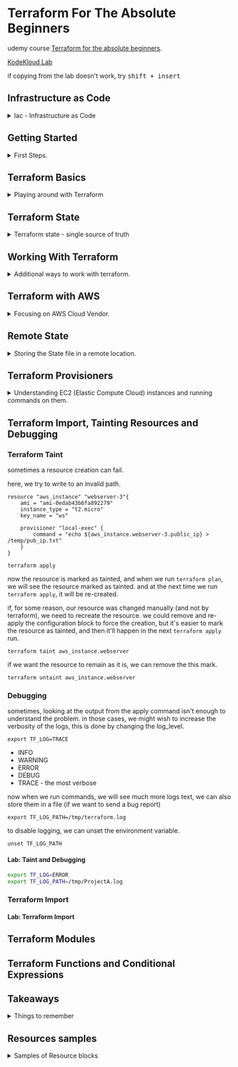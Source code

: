 <!--
// cSpell:ignore HashiCorp KodeKloud FIFA tfvars tfstate falshpoint Tsvg Flexit toset aone xlarge azurrerm untaint
 -->

# Terraform For The Absolute Beginners

udemy course [Terraform for the absolute beginners](https://www.udemy.com/course/terraform-for-the-absolute-beginners/).

[KodeKloud Lab](https://kodekloud.com/courses/udemy-labs-terraform-for-beginners/)

if copying from the lab doesn't work, try <kbd>shift + insert</kbd>

## Infrastructure as Code

<details>
<summary>
Iac - Infrastructure as Code
</summary>

### Challenges with Traditional IT Infrastructure

in the traditional model of deploying applications, we have a solution architect that specifies which hardware is needed, and it all needs to belong to the company and reside in the data center.
once the hardware is available, it still needs to pass by many teams before the application can be deployed.

- field engineers to install the physical machines
- system administrators to set them up
- storage admins to allocate space on the server
- backup admins
- and in the end, the application team.

this whole process can take weeks, and it's hard to scale up and down when demand fluctuates. this all requires manual human labor, so there are many errors.

moving to cloud can reduce this problem, as the company doesn't need to own the hardware, and we use a virtual machine instead, this makes deployment much faster.
cloud providers also have APIs rather than human labor, which makes automation easier.

automating infrastructure provisioning was the basis for infrastructure as code.

### Types of IAC Tools
rather than using the management UI console of the cloud provider, its easier to write code that does it for us. which is faster, easier, and easier to maintain.

this shell script
```sh
#!/bin/bash
IP_ADDRESS="10.2.2.1"

EC2_INSTANCE=$(ec2-run-instance --instance-type t2.micro ami-0edab43b6fa892279)

INSTANCE=$(echo ${EC2_INSTANCE} | sed 's/*INSTANCE //' | sed 's/ .*//')

# Wait for instance to be ready
while !ec2-describe-instances $INSTANCE | grep | -q "running"
do
	echo Waiting for $INSTANCE to be ready...
done

# Check if instance is not provisioned and exit
if [! $(ec2-describe-instances $INSTANCE | grep | -q "running")]; then
	echo Instance $INSTANCE is stopped
	exit
fi

ec2-associate-address $IP_ADDRESS -i $INSTANCE
echo Instance $INSTANCE was created successfully!
```
can be written as a terraform configuration file, which is easier to read.

```hcl
resource "aws_instance" "webserver"{
	ami = "ami-0edab43b6fa892279"
	instance_type = "t2.micro"
}
```

this ansible yaml also provisions aws resources.

```yaml
- amazon.aws.ec2:
    key_name: my-key
    instance_type: t2.micro
    image: ami-123456
    wait: yes
    group: webserver
    count: 3
    vpc_subnet_id: subnet-29e63245
    assign_public_ip: yes
```

there are all sorts of IaC tools, each of them has some uses.
- Configuration Management
- Server Templating
- Provisioning Tools
  - *Terraform*
  - *CloudFormation*

#### Configuration Managements Tools

> - Designed to install and manage Software on existing infrastructure
> - Maintain Standard Structure
> - Version Control
> - Idempotent (run the code many times, without messing things up)

examples:
- *Ansible*
- *SaltStack*
- *Puppet*

#### Server Templating

> - Pre-Installed Software and dependencies
> - Virtual Machine or Docker Images
> - Immutable Infrastructures - once deployed, replace rather than update.

examples:
- *Packer*
- *Docker*
- *Vagrant*

#### Provisioning Tools

> - Deploy Immutable Infrastructure resources
> - Multiple Providers

examples:
- *Terraform* - works with many vendors
- *CloudFormation* - aws specific


### Why Terraform?

a tool by HashiCorp, can work with multiple cloud vendors, both public and private. this is done with providers, which supply an api to a specific resource. this can be a cloud vendor, a network provider, databases or any external tool, even version control tools!


it uses HCL - hashicorp configuration language

this sample code declares an instance on the cloud.

```hcl
resource "aws_instance" "webserver"{
    ami= "ami-0edab43b6fa892279"
    instance_type="t2.micro"
}

resource "aws_s3_bucket" "finance" {
    bucket "finance-21092020"
    tags= {
        Description = "Finance and Payroll"
    }
}

resource "aws_iam_user" "admin-user"{
    name="lucy"
    tags= {
        Description = "Team Leader"
    }
}
```

It uses declarative style. it defines the desired state, and terraform takes care of getting us from the current state to the desired state.
phases:
- Init
- Plan
- Apply
  
any object managed by terraform is called a "resource", it can be a cloud resource, database or credentials. terraform also controls the lifetime of those objects.

terraform can also take care of resources that were created from other sources.

</details>

## Getting Started

<details>
<summary>
First Steps.
</summary>

### Installing Terraform

installing terraform from cli
```sh
wget https://releases.hashicorp.com/terraform/<ver>/<release>.zip
unzip <release>.zip
mv terraform /usr/local/bin
terraform version
```

lets start with a simple file "aws.tf"

```hcl
resource "aws_instance" "webserver"{
    ami= "ami-0c22f25c1f66a1ff4d"
    instance_type ="t2.micro"
}
```
a resource is something that terrafrom manages, such databases, roles, cloud resources and others. we will begin with a simple resource type: a local file and a resource called "pet".


### HashiCorp Configuration Language (HCL) Basics

the hcl syntax consistent of block and arguments.

```hcl
<block> <parameters> {
    key1 = value1
    key2 = value2
}
```
a block contains information about the infrastructure and resources inside the platfrom.
to create a file,

```sh
mkdir /root/terraform-local-file
cd /root/terraform-local-file
touch local.tf
```
and lets edit the new file

```hcl
resource "local_file" "pet" {
    filename = "/root/pets.txt"
    content = "We love pets!"
}
```
the type of the block is "resource", and we then provide the type of the resource, "local_file",this is actually a combination of the provider "local", underscore, and the resource type "file". then is the resource name, "pet". inside the block we start providing values (argument and parameters).\
These fields are specific to the resource type. each type expects different fields.

other resources can be, block type, resource type (provider+type), name, and then the needed arguments.

```hcl
resource "aws_instance" "webserver"{
    ami= "ami-0c22f25c1f66a1ff4d"
    instance_type ="t2.micro"
}

resource "aws_s3_bucket" "data"{
    bucket = "webserver-bucket-org-2207"
    acl = "private"
}
```

a terraform workflow has four steps:
- writing the configuration file
- run `init` to install plugins and create the plan
- review the exectuition plan
- execute the plan

```sh
terraform init
terraform plan
terraform apply
<confirm>
terraform show
cat /root/pets.txt
```

terraform supports many providers, the local providers is one of them. each provider has resources, and each resource can accept any number of arguments.

### Update and Destroy Infrastructure

we also need to update and sometimes destroy infrastructure that we created.

to update, we first modify the terraform file. like changing the file permissions.

```hcl
resource "local_file" "pet" {
    filename = "/root/pets.txt"
    content = "We love pets!"
    file_permission = "0700"
}
```
we then run `terraform plan`, which informs us that the file needs to be replaced (not updated in place). this file as an **immutable infrastructure**. to move along with change, we run the `terraform apply` command.

if we wish to delete the infrastructure, we can run `terraform destroy`, which also requires confirmation. this will delete all the resources in the current directory.

### Lab Intro

each lab has some exercises for us to train with. there is a terminal, a vscode editor, and half a screen is dedicated to the question. we might need to perform queries in the terminal to inspect the configuration and the infrastrcure. there are also questions that require us to run some terraform command. in the aws sections there is a aws-test-account.

the vscode editor has some nice plug-ins installed, which makes writing easier. we can use code completion to see resource types.

Using the coupon to access the kodeKloud labs.

#### Lab: HCL Basics

main.tf example

```hcl
resource "local_file" "games" {
  filename     = "/root/favorite-games"
  content  = "FIFA 21"
}
```
`terraform plan` - won't work without `terraform init` (which create a hidden *.terrafrom* folder). 

*sensitive_content* - hides the content from being printed on the screen! this is for *local_file* resource, not a general thing.
</details>


## Terraform Basics

<details>
<summary>
Playing around with Terraform
</summary>

### Using Terraform Providers

a deeper look at providers.

the `terraform init` command downloads and installs plug-ins for the providers specified in the terrafrom files. these  can be plugins for cloud vendors, databases, or even the local file provider. 

all plugins are hosted by hashicorp at [terraform registry](registry.terraform.io).

there are three tiers of providers:
1. official providers - owned and maintained by hashicorp. this includes the big cloud providers such as AWS.
2. verified providers - owned and maintained by third party entities which are verified by hashicorp, services such as as bigip or heroku are verified providers.
3. community providers - plugins with no formal relationship to hashicorp.

the `init` command shows the version of the plugin installed, this command is safe to run, as many times as required. running the commnad creates a hidden folder.

> * hashicorp/local: version = "~>2.0.0"

[Organization Namespace]/[Type]

there can also a hostname, the name of the register where the plugin is contained. by default it uses the hashicorp registry. the newest version is used by default. we can choose to lock down a specific version, if we wish to.

### Configuration Directory

so far we used a single file,

local.tf
```hcl
resource "local_file" "pet" {
    filename ="/root/pets.txt"
    content = "We love pets!"
} 
```

we can create more configuration file
cat.tf
```hcl
resource "local_file" "cat" {
    filename ="/root/cat.txt"
    content = "my cat name is danny!"
} 
```

we can also put several configuration blocks inside a single file, which is commonly called "main.tf".

```hcl
resource "local_file" "pet" {
    filename ="/root/pets.txt"
    content = "We love pets!"
} 

resource "local_file" "cat" {
    filename ="/root/cat.txt"
    content = "my cat name is danny!"
} 
```
other common files are "variables.tf", "outputs.tf","provider.tf".

#### Lab: Terraform Providers

we can see the providers in the hidden folder.

`terraform init`\
`terraform apply`

```hcl
resource "local_file" "xbox" {
  filename     = "/root/xbox.txt"
  content  = "Wouldn't mind an XBox either!"
}
```

### Multiple Providers

using multiple providers and resources.

from the "random" provider, we use the "pet" resource with the name "my-pet".
```hcl
resource "local_file" "pet" {
    filename ="/root/pets.txt"
    content = "We love pets!"
} 

resource "random_pet" "my-pet {
    prefix = "Mrs"
    seperator= "."
    length = "1"
}
```

when we run the `terraform init` command, we will install the required addition plugin for the random_pet resource.
we we apply the change, the output for of the random pet resource is displayed on the screen. 

#### Lab: Multiple Providers

```hcl
resource "local_file" "my-pet" {
	    content = "My pet is called finnegan!!"
	    filename = "/root/pet-name"
}


resource "random_pet" "other-pet" {
	      prefix = "Mr"
	      separator = "."
	      length = "1"
}
```

### Using Input Variables

```hcl
resource "local_file" "my-pet" {
	    content = "My pet is called finnegan!!"
	    filename = "/root/pet-name"
}


resource "random_pet" "other-pet" {
	      prefix = "Mr"
	      separator = "."
	      length = "1"
}
```

the arguments and the values are hardcoded. we want a way to provide them during execution.

we do this with a new file. *variables.tf*

```hcl
variable "filename" {
    default = "/root/pets/txt"
}
variable "content" {
    default = "We love pets!"
}
variable "prefix" {
    default = "Mrs"
}
variable "separator" {
    default = "."
}
variable "length" {
    default = "1"
}
```
just as always, there are blocks, where the block type is **variable**, then the name, and a default value.

to use the variables. we simply reference them in the defintion block with the **var** preceding them.

```hcl
resource "local_file" "my-pet" {
	    content = var.content
	    filename = var.filename
}


resource "random_pet" "other-pet" {
	      prefix = var.prefix
	      separator = var.separator
	      length = var.length
}
```
now we can update the variables file, rather than the resource files.

heres an example:

*main.tf*
```hcl
resource "aws_instance" "webserver"{
    ami = var.ami
    instance_type = var.instance_type
}
```
*variables.tf*
```hcl
variable "ami" {
    default = "ami-0edab43b6fa892279"
}
variable "instance_type" {
    default = "t2.micro"
}
```

### Understanding the Variable Block

the variable block has three parts
- default value
- type (optional)
- description (optional)
  
```hcl
variable "filename" {
    default = "/root/pets/txt"
    type = string
    description = "the path of local file"
}
```

| type   | example                | notes                                 |
| ------ | ---------------------- | ------------------------------------- |
| string | "/root/pets/txt"       |
| number | 1                      |
| bool   | true / false           |
| list   | ["cat","dog"]          | numbered, index zero                  |
| set    | ["cat","dog"]          | numbered, index zero, no duplications |
| map    | {pet1=cat pet2=dog}    | key-value pairs                       |
| tuple  | complex data structure | list, but not the same type of values |
| object | complex data structure |
| any    | default value          |

lets start using them

*variable.tf*
```hcl
variable "prefix" {
    default = ["Mr","Mrs","Sir"]
    type = list
}
variable "file-contents"{
    type= map
    default = {
        "statement1" = "We love pets!"
        "statement2" = "We love animals!"
    }
}
```
*main.tf*
```hcl
resource "random_pet" "my-pet" {
	      prefix = var.prefix[0]
}

resource "local_file" "my-pet" {
	    content = var.file-contents["statement2"]
	    
}
```
we can also combine type constaints
```hcl
variable "prefix" {
    default = ["Mr","Mrs","Sir"]
    type = list(string)
}
```
for maps, they key is always string, but the value can be constrained. if we have duplications in the set, things will fail. when the default elements and the type don't match, `terraform plan` will fail.

objects allow us to define complex strcuteres;
```hcl
variable "bella" {
    type = object({
        name = string
        color = string
        age = number
        food = list(string)
        favorite_pet = bool
    })
    default = {
        name = "bella"
        color = "brown"
        age = 7
        food =["fish","chicken", "turkey"]
        favorite_pet = true
    }
}
```
tuple looks like a list, but it requires a fixed amount of elements with a defined type for each.

```hcl
variable "kitty" {
    type = tuple([string, number, bool])
    default = ["cat",7,true]
}
```


#### Lab: Variables

*main.tg*
```hcl
resource "local_file" "jedi" {
     filename = var.jedi["filename"]
     content = var.jedi["content"]
}
```

### Using Variables in Terraform

different ways of using the input variables.

we aren't required to have a default value for each variable. if we run the `apply` command without them, then we will prompted to enter them.\
a diffrent way of using them is to pass the values in the command line with the `-var` flag. alternatively, we can set them as part of the terrafrom environment by exporting them with the **TF_VAR_** prefix. then they will picked up by the apply command. 

```sh
export TF_VAR_prefix="Mrs"
export TF_VAR_length="2"
terraform apply -var "filename=/root/pets.txt" -var "content=We Love Pets!"
```

another way to pass variables is with a specific file, with the *.tfvars* or *.tfvars.json*  extension

```
filename = "/root/pets.txt"
content = "We love pets!"
prefix = "Mrs"
separator = "."
length = "2"
```
we then pass them with the `-var-file` flag.
```sh
terrafrom apply -var-file variables.tfvars
```
if we name the files as one the following options, it will be loaded without us needing to specify it in the command line.
- terraform.tfvars
- terraform.tfvars.json
- *.auto.tfvars
- *.auto.tfvars.json

to understand the way in which terraform decides which value to use, let's have an example:

*main.tf*
```hcl
resource local_file pet{
    filename = var.filename
}
```
*variables.tf*
```hcl
variable filename{
    type=string
    description= "file path"
    //no default
}
```
we have files that should load automatically:\
*terraform.tfvars*
```hcl
filename = "/root/pets.txt"
```

*variable.auto.tfvars*
```hcl
filename = "/root/pets.txt"
```
and we export a variable
```sh
export TF_VAR_filename="/root/cats.txt"
```

and we use the `-var` flag in the command line

```sh
terraform apply -var "filename=/root/best-pet.txt"
```

the order, from weakest to strongest:

0. (default variables)
1. environment variables (`export TF_VAR_`)
2. automatically loaded files (*\*.auto.tfvars*), by lexical order
3. command line flags `-var` and `-var-file` at the same strength


#### Lab: Using Variables in terraform

don't forget! we must first declare the variable in a variable block!
```hcl
variable filename{
    type="string"
}
```

### Resource Attributes

linking resource together. so far we used separate variables for each resource, but in most real world scenarios, resources are dependent on one another, we would want to use the data from one resource as the value for another.

in our example, we would like to use the random pet name inside the contents of the file

this can be done with **attributes**. if we look at the documentation for the random pet resource, we will see that it has one attribute, *id* of type string. so lets use it.


we use the `${}` string interpolation for this, with the resource type, resource name and the attribute.

```hcl
resource "local_file" "my-pet" {
	    content = "My pet is called ${random_pet.other-pet.id}!"
	    filename = "/root/pet-name"
}


resource "random_pet" "other-pet" {
	      prefix = "Mr"
	      separator = "."
	      length = "1"
}
```

#### Lab: Resource Attributes

[time_static](https://registry.terraform.io/providers/hashicorp/time/latest/docs/resources/static)
```hcl
resource "time_static" "time_update"{

} 

resource local_file time {
  filename="/root/time.txt"
  content="Time stamp of this file is ${time_static.time_update.id}"
}

```

### Resource Dependencies

different types of resource dependencies. output from one resource to another. the order is set by terraform based on dependencies, and the resources are destroyed in the reverse order. this dependency is **implicit**.

we can also use **explicit dependency** and force a specific order, this is done with the `depends_on` argument. this argument takes a list of dependencies. we should use it when one resource uses another, but not in a direct way.

```hcl
resource "local_file" "my-pet" {
	    content = "My pet is called Rex!"
	    filename = "/root/pet-name"
        depends_on = [
            random_pet.other-pet
        ]
}


resource "random_pet" "other-pet" {
	      prefix = "Mr"
	      separator = "."
	      length = "1"
}
```

#### Lab: Resource Dependencies

[tls_private_ket](https://registry.terraform.io/providers/hashicorp/tls/latest/docs/resources/private_key)


this key lives in the terraform state.
```hcl
resource "tls_private_key" "pvtkey" {
    algorithm = "RSA"
    rsa_bits=4096
}

resource "local_file" "key_details" {
  filename="/root/key.txt"
  content = "${tls_private_key.pvtkey.private_key_pem}"
}
```

explicit dependency
```hcl
resource "local_file" "whale" {
    filename="/root/whale"
  depends_on=[
      local_file.krill
  ]
}

resource "local_file" "krill" {
    filename="/root/krill"
  
}
```

### Output Variables

terraform also suppots output variables.

```hcl
resource "local_file" "my-pet" {
	    content = "My pet is called ${random_pet.other-pet.id}!"
	    filename = "/root/pet-name"
}


resource "random_pet" "other-pet" {
	      prefix = "Mr"
	      separator = "."
	      length = "1"
}

output pet-name
{
    value = random_pet.other-pet.id
    description = "Record the value of pet ID"
}
```
when we apply the change,the value of the output will be printed to the screen. we will also be able to use `terraform output` to display all the output variable, or `terraform output pet-name` to show a specific variable. 

#### Lab: Output Variables

```hcl
resource "random_uuid" "uid" {

}

resource "random_integer" "number" {
    min = 1
    max = 15
}
```
```sh
terraform output id2
terraform output order1
```

</details>


## Terraform State

<details>
<summary>
Terraform state - single source of truth
</summary>

### Introduction to Terraform State

terraform state - what happens under the hood when we run commands.

when we run `terraform init`, we download the plugins. the `terraform plan` command tried to update the state, and if there is no state, it knows that it should create the resources. the same thing happens when we run `terraform apply`. the internal state is checked compared to the requested state.

we can see this in the *terraform.tfstate* file. this file is created by the apply comand. the file itself is a json file, it has every detail about the infrastructure, and it is the single source of truth. every `apply` command is checked against the state file and because of that, we know if there are changes to the resources or not.

### Purpose of State

the terraform state tracks the dependencies between the resources. therefore, it also controls the order of creating resources. this also allows it to destroy resources, and the correct order of doing so. having a local file allows us to avoid requesting the state from external objects each time.

state is refreshed when we `plan` a deployment, but we can suppress this behavior.
`terraform plan --refresh=false`

the state file is usually located in the end-user folder, but it is also possible to store it remotely so that every member of the team has the same state. this is called remote state, and will be covered later0


#### Lab: Terraform State

```sh
terraform show
terraform apply

```
### Terraform State Consideration

the state file contains sensitive information, ips, memory, OS, even the SSH key. for databases, the state might store the initial passwords. when it's stored locally, the state file is plain text.

the configuration files can be stored in version control, and the state file should be stored in a dedicated location. we shouldn't manually edit the file, but in some cases, we would modify it using `terraform state` commands.


</details>

## Working With Terraform

<details>
<summary>
Additional ways to work with terraform.
</summary>

### Terraform Commands
lets get aquatinted with some other commands

`terraform validate` - determine if the configuration file is valid, and will try to help us fix errors if the are any.

`terraform fmt` - format the configuration files

`terraform show` - displays the terrafrom state

`terraform providers` - will show us the providers used in our configuration files. we can use `terraform providers mirror <path>` to copy the plugins to a different folder.

`terraform refresh` - sync with the state at the external world, this is done automatically when we run `plan` and `apply` commands.

`terraform graph` - will show us dependencies between our resources, this can be run even before running `init`, the default format (*dot*) is confusing. but we can pass it to a graphing software.

```sh
apt update
apt install graphviz -y
terraform graph | dot -Tsvg > graph.svg
```

#### Lab: Terraform Commands

```sh
terraform validate
terraform plan
terraform apply
terraform fmt
terraform show
terraform providers
```


### Mutable vs Immutable Infrastructure

infrastructure can be mutable or immutable. when updating an immutable infrastructure, the resource must first be destroyed and the re-created.

in-place update, mutable infrastructure, like updating software.

configuration drift - when infrastrcutes (servers) which began as identical slowly become different over time across changes and updates.

terraform uses the replacement approach, by default, it first deletes an existing resource before spinning up a new one, but this can changed by using lifecycle rules.

### LifeCycle Rules

if we have a local_file resource and we change the file permssions, running `apply` will first remove the old file, but we might want to change this behavior. this is done with inner **lifecycle blocks**.

```hcl
resource "local_file" pet{
    filename = ".root/pets.txt"
    content = "We love pets"
    file_permission="0700"

    lifecycle{
        create_before_destroy = true
    }
}
```

if we don't want the resource to be destroyed at all, we can control that. this might be relevent for databases and so on.

```hcl
resource "local_file" pet{
    filename = ".root/pets.txt"
    content = "We love pets"
    file_permission="0700"

    lifecycle{
        prevent_destroy = true
    }
}
```
we can also decide to ignroe changes, maybe we want to allow changes to the tags, even if they aren't coming from terraform. 

```hcl

resource "aws_instance" "webserver" {
    ami = "ami-0edab43b6fa892279"
    instance_type = "t2.micro"
    tags = {
        Name = "ProjectA-Webserver"
    }
    lifecycle {
        ignore_changes = [
            tags
        ]
    }
}
```

* create_before_destroy. true / false
* prevent_destroy. true / false
* ignore_changes. list / all


#### Lab: Lifecycle Rules

```sh
terraform init
terraform plan
terraform apply
terraform state show local_file.file
```

```hcl
resource "random_string" "string" {
    length = var.length
    keepers = {
        length = var.length
    }  
    lifecycle{
        create_before_destroy=true
    }
    
}
```

**issue with creating files before destroying**\
a file is a file is a file. it's an actual unique resource, we don't have instances of it. we can't create a file with the same name before destroying the previous one, so our new file overwrites the old one, and is then destroyed!

### Datasources

terraform is the only way to provision infrastructure, there are other IoC tools, and the GUI console from the provider itself. terraform can also interact with those resources, even if it didn't create them.

this is done with **data** source blocks. in this example,we read a local file which we didn't create, and use it as a source for another local file resource.

```hcl
data "local_file" "dog"{
    filename = "/root/dog.txt"
}

resource "local_file" "pet"{
    filename = "/root/pets.txt"
    content = data.local_file.dog.content
}
```



data blocks are similar to resource blocks, the exposed attributes are different

| \              | Resource                                   | Data source                 |
| -------------- | ------------------------------------------ | --------------------------- |
| keyword        | *resource*                                 | *data*                      |
| usage          | **create, update, destroy** infrastructure | only **read** infrastrcuter |
| alternate name | Managed resources                          | Data resources              |

#### Lab: Datasources

```hcl
output "os-version" {
  value = data.local_file.os.content
}
data "local_file" "os" {
  filename = "/etc/os-release"
}
```

### Meta-Arguments

so far we used single resource, but we might want multiple instaces of the same resource.

in a shell script, a for loop would look like this.
```sh
#!/bin/bash

for i in {1..3}
    do
        touch /root/pet${i}
    done
```

in Terraform, we can achieve a similar result, by using a **meta-argument**.
we already used two meta-arguments:

- depends_on
- lifecycle


#### Count

a meta argument to create multiple instances:

```hcl
resource "local_file" "pet"{
    filename = var.filename
    count = 3
}
```
now the resource is a list of elements, but because this is a file, the file created three times, so it doesn't work.

but we can work around it by working with a list variable. now the created resource itself is a list.
```hcl
variable "filename" {
    default = [
        "/root/pets.txt",
        "/root/dogs.txt",
        "/root/cats.txt"
    ]
}

resource "local_file" "pet" {
    filename = var.filename[count.index]
    count = 3
}
```

how there will be three files, but now we have the count as a static variable. we can make use of the `length` function to get the correct amount of instances

```hcl
variable "filename" {
    default = [
        "/root/pets.txt",
        "/root/dogs.txt",
        "/root/cats.txt",
        "/root/cows.txt"
        "/root/ducks.txt"
    ]
}

resource "local_file" "pet" {
    filename = var.filename[count.index]
    count = length(var.filename)
}
```

there is another drawback: if we remove the first value from the list, then all the values after it will be modified. in our example, we replace two resources and delete the third, even though we actually just wish to delete one. 

#### for-each

`for-each` is another meta-argument, however, it only works with maps (or sets), and not with lists.

```hcl
variable "filename" {
    type=set(string)
    default = [
        "/root/pets.txt",
        "/root/dogs.txt",
        "/root/cats.txt",
        "/root/cows.txt"
        "/root/ducks.txt"
    ]
}

resource "local_file" "pet" {
    filename = each.value
    for_each = var.filename
}
```

we can keep the variables as a list, but use the `toset` function. this might 

```hcl
variable "filename" {
    type=list(string)
    default = [
        "/root/pets.txt",
        "/root/dogs.txt",
        "/root/cats.txt",
        "/root/cows.txt"
        "/root/ducks.txt"
    ]
}

resource "local_file" "pet" {
    filename = each.value
    for_each = toset(var.filename)
}
```
lets take a look using output variables.
```hcl
output "pets"{
    value = local_file.pet
}
```

`terraform output.pets`

now the resource is stored a map/set, rather than a list.

#### Lab: Count and for each

```hcl
variable "users" {
    type = list(string)
    default = [ 
        "/root/user10",
        "/root/user11",
        "/root/user12",
        "/root/user10"
    ]
}

variable "content" {
    default = "password: S3cr3tP@ssw0rd"
}

resource "local_file" "name" {
    filename = each.value
    sensitive_content = var.content

    for_each = toset(var.users)
}
```

### Version Constraints

provider use plug-ins, the `init` command takes by default the latest version. if we want to use a specific version, we need to specify it.

for each provider, the default and latest version is shown in the doumentation.

now we introduce the *terraform* block, which can control which version is used.

in this example, we set the source and version of the plugin for terraform to download.
```hcl
terraform {
    required_providers{
        local ={
            source = "hashicorp/local"
            version = "1.4.0"
        }
    }
}
```

there are also version constraints,
```hcl
terraform {
    required_providers{
        local ={
            source = "hashicorp/local"
            version = "!= 2.0.0"
        }
    }
}
```
we can also use multiple contrains, such as `version = "> 1.2.0, <2.0.0, !=1.4.0"`, the "~>1.2" allows us to take incrmental versions, so we can download any "1.x" version, but not "2.0"

#### Lab: Version Constraints

```hcl
terraform {
  required_providers {
    local = {
      source  = "hashicorp/local"
      version = "1.2.2"
    }
  }
}
```


</details>


## Terraform with AWS

<details>
<summary>
Focusing on AWS Cloud Vendor.
</summary>

### Getting Started with AWS
AWS is the leading cloud vendor, with hundereds of services, both general and specific. aws has infrastructure in many regions across the world.

AWS is a first tier terraform plugin, so it's managed by hashicorp itself.

### Demo Setup an AWS Account
learning how to set an aws account.

[aws homepage](www.aws.amazon.com)

creating an account, payment information (even for the free tier). multi factor authentication.

- Compute
- Storage
- Database
- Security, Identity & Compliance

### Introduction to IAM

<details>
<summary>
IAM - Identity Access management
</summary>

the root account can do anything, so it's not adviced to use it. the best practice is to create other users with the appropriate premissions.

there are two types of access methods: access to the management console with a user name and password, and programatic permissions, which use access Key Id and Secret Access Key.

permissions are described in aws Policies.

there are some default policies which are managed by aws. the policy is defined in a json file.


this policy is the administrator policy, it can do anything.
```json
{
    "Version": "2012-10-17",
    "Statement": [
        {
            "Effect": "Allow",
            "Action": "*",
            "Resource": "*"
        }
    ]
}
```

some common managed AWS polices:

| Job function           | Policy                |
| ---------------------- | --------------------- |
| Administrator          | AdministratorAccess   |
| Billing                | Billing               |
| Database Administrator | DatabaseAdministrator |
| Network Administrator  | NetworkAdministrator  |
| View Only User         | ViewOnlyAccess        |

there are also **IAM Groups**, which can help us manage policies across a group of users, instead of managing them individually.

Services also have permissions, we need to configure access between aws resources. this is done with **IAM Roles**.

IAM roles can also be used to provide access to user from other aws accounts, to software and other user management services.


here is another policy, which allows to create and delete tags from any ec2 resource.
```json
{
    "Version": "2012-10-17",
    "Statement": [
        {
            "Effect": "Allow",
            "Action": [
                "ec2:CreateTags",
                "ec2:DeleteTags"
            ],
            "Resource": "*"
        }
    ]
}
```

#### Demo IAM

introduction the IAM with the console: groups, users, roles, policies.

the IAM region is always Global. in the dashboard:

**Create User**\
adding user, choosing access types (programatic access, aws management console acceses), passwords. skipping permissions and tags for now. at the final page we can download the access key. if we look at the user policies, we can see that it got the *IAMUserChangePassword* policy. and we can attach other permissions for it.

**Create Group**\
a group of permissions, what can members of the group do, instead of manually setting each user permissions.

**Polices**\
the awsManagedPolicies are default, sensible policies that are available for use without configuration. we can also create a policy for some resources and for specific actions on those resources. Policies are described as json documents

**Roles**
- one aws service to another
- users from another aws account
- web Identity
- other user management systems.

lets create a role, we choose the trusted service, and give it a policy. 

#### Programmatic Access

interacting with the aws services using the aws CLI (command line interface)

```sh
aws --version
aws s3api create-bucket -bucket my-bucket -region us-east-1
aws configure
#type the access key, secret access key, default region, default output format
cat ./aws/config/config
```

the base syntax is:\
`aws <command> <subcommand> [option and parameters]`

the top level command is usually the service we want to use.
```sh
aws iam create-user --user-name lucy
```

we can also get help for specific commands
```sh
aws help
aws iam help
aws iam create-user-help
```

#### Lab: AWS CLI and IAM

the lab uses an aws mocking service, so there is always a `--endpoint http://aws:4566` parameter added.


```sh
aws --version
aws iam help
aws iam list-users --endpoint http://aws:4566 #option 1
aws --endpoint http://aws:4566 iam list-users  #option2
aws iam create-user help
aws --endpoint http://aws:4566 iam create-user --user-name mary
aws configure list
cat ~/.aws/config
cat ~/.aws/credentials
aws iam attach-user-policy help
aws --endpoint http://aws:4566 iam attach-user-policy --user-name mary --policy-arn arn:aws:iam::aws:policy/AdministratorAccess
aws iam create-group help
aws --endpoint http://aws:4566 iam create-group --group-name project-sapphire-developers
aws iam add-user-to-group help
aws iam list-groups-for-user --user-name jack

aws --endpoint http://aws:4566 iam list-attached-user-policies --user-name jack
aws --endpoint http://aws:4566 iam list-attached-group-policies --group-name project-sapphire-developers
aws --endpoint http://aws:4566 iam attach-group-policy --group-name project-sapphire-developers --policy-arn arn:aws:iam::aws:policy/AmazonEC2FullAccess
```

#### AWS IAM with Terraform

the third way to work with IAM is through [terraform aws provider](https://registry.terraform.io/providers/hashicorp/aws/latest/docs)

```hcl
resource "aws_iam_user" "admin-user"{
    name = "lucy"
    tags = {
        Description = "Technical Team Leader"
    }
}
```
the provider is aws, the resource type is iam_user, the resource name is "admin-user", and we provide the *name* required argument, and the optional tags map. we could also provide a *path* argument, a *permissions_boundary* arn and an *force_destroy* option.

now when we run terrafrom init, we download the plugins as usual, but when we run `terraform plan`, we will get an error because we don't have valid permissions.

we need to decide on a region, and to either pass the access key and secret.
```hcl
provider "aws" {
    region = "us-west-2"
    access_key=<>
    secret_key=<>
}
```
now running `terraform plan` doesn't fail and we can see the execution plan.

we could also get the credentials from a shared credentials file or from the environment variables **AWS_ACCESS_KEY_ID** and **AWS_SECRET_ACCESS_KEY**

to configure the profile we can run `aws configure` with a profile.

```sh
export AWS_ACCESS_KEY_ID=<>
export AWS_SECRET_ACCESS_KEY=<>
```

#### IAM Policies with Terraform

now we want to give our user permissions.

argument| required | notes
---|---|---
policy| required|a json object
description|optional | forces new resource
name|optional| forces new resource
name_prefix|optional - clashes with "name"|forces new resource
path|optional
tags| optional

the problem is how to pass the policy document. we can use something called <kbd>heredoc Syntax</kbd>.

```hcl
resource aws_iam_policy "adminUser" {
    name = "AdminUsers"
    policy= <<EOF
    {
        "Version":"2012-10-17",
        "Statement":[
            {
                "Effect": "Allow",
                "Action": "*",
                "Resource": "*"
            }
        ]
    }
    EOF
}
```
now that we have a policy,we can attach it to our user. we can see how this resource block uses that reference syntax.
```hcl
resource "aws_iam_user_policy_attachment" "lucy-admin-access"{
    user = aws_iam_user.admin-user.name
    policy_arn = aws_iam_policy.adminUser.arn
}
```

rather than write the policy in the terraform file, we can grab it from an existing file in the folder.

admin-policy.json
```json
{
    "Version":"2012-10-17",
    "Statement":[
        {
            "Effect": "Allow",
            "Action": "*",
            "Resource": "*"
        }
    ]
}
```
and we get it in the resource block by using the `file` function.
```hcl
resource aws_iam_policy "adminUser" {
    name = "AdminUsers"
    policy = file("admin-policy.json")
}
```

#### Lab: IAM with Terraform

the lab uses an aws mocking service, so there is always a `--endpoint http://aws:4566` parameter added.

```hcl
resource "aws_iam_user" "users" {
    name = "mary"
}
```
```sh
terraform init
terraform validate
# region is not set
```

```hcl
provider "aws" {
  region= "ca-central-1"
  
    # skip_credentials_validation = true
    # skip_requesting_account_id  = true
    #
    #  endpoints {
    #    iam = "http://aws:4566"
    #  }
}
```
```hcl
variable "project-sapphire-users" {
     type = list(string)
     default = [ "mary", "jack", "jill", "mack", "buzz", "mater"]
}

resource "aws_iam_user" "users" {
    name = var.project-sapphire-users[count.index]
    count = length(var.project-sapphire-users)

}
```
</details>

### Introduction to AWS S3
<details>
<summary>
S3 - Simple Storage Service
</summary>

Object based (flat file), with no hard limits. not suitable for operating systems or databases. data is stored inside bucket. a bucket is like a directory, but there can also be nested folders.

the management console provides a simple interface to create buckets, the name of the bucket must be unique (across the world), must be DNS compliant (lowercase, doesn't end with dash). the bucket will get a unique address and is (theoretically) globally accessable.

each object in S3 has data and metadata, the data includes the key (file name) and the value (actual data), the metadata contains information about the file. like other aws services, access to buckets is controlled through permissions, and also *access control lists*. permissions can be defined in bucket level or even at a file level.

this is an example to a bucket policy.
```json
{
    "Version":"2012-10-17",
    "Statement": [
        {
            "Action":[
                "s3:GetObject"
            ],
            "Effect":"Allow",
            "Resource": "arn:aws:s3:::all-pets/*",
            "Principal":{
                "AWS":[
                    "arn:aws:iam:::123456123457:user/Lucy"
                ]
            }
        }
    ]
}
```

we can even write a bucket policy to grant access to users from other aws accounts.

#### S3 with Terraform

if we don't provide a name, it will be randomly generated.
```hcl
resource "aws_s3_bucket" "finance"{
    bucket = "finance-21092020"
    tags = {
        Description= "Finance and Payroll"
    }
}
```


now we wish to add a file to that bucket. we must provide the bucket onto which we want to upload the file, the key (the path in the bucket), and the file itself.

in this example we use the reference syntax.

```hcl
resource "aws_s3_bucket_object" "finance-2020"{
    content = "/root/finance/finance-2020.doc"
    key = "finance-2020.doc"
    bucket = aws_s3_bucket_finance.id
}
```

now we assume there is an existing users group, which wasn't created by Terraform, but we wish to give those users access to the bucket. we will use a data block. afterwards, we will also create a bucket policy resource.

```hcl
data "aws_iam_group" "finance-data"{
    group_name = "finance-analysts"

}

resource "aws_s3_bucket_policy" "finance-policy"{
    bucket = aws_s3_bucket_finance.id
    policy= << EOF
    {
        "Version":"2012-10-17",
        "Statement": [
            {
                "Action":"*"
                "Effect":"Allow",
                "Resource": "arn:aws:s3:::${aws_s3_bucket.finance.id}/*",
                "Principal":{
                    "AWS":[
                        "${data.aws_iam_group.finance-data.arn}"
                    ]
                }
            }
        ]
    } 
    EOF
}
```

#### Lab: S3

[aws_s3_bucket](https://registry.terraform.io/providers/hashicorp/aws/latest/docs/resources/s3_bucket)

playing with buckets, getting an error about incorrect DNS format, trying to use *acl = "public-read-write"*  and failing.

</details>

### Introduction to DynamoDB
<details>
<summary>
NoSQL database.
</summary>

highly scalable, fully managed, no server for the the user to manage. low latency data access. data is replicated across region, so it's highly available.

DynamoDB is a key-value and document database, unlike a relational database. each entry in the collection is an item, Dynamo db uses a primary key to uniquely identify elements. we aren't required to fill in attributes which aren't the primary key, they can be duplicated, empty or null.

#### Demo Dynamodb

in the management console. we go to the dynamoDB service and create a table, we give it a name, and choose the primary key and it's type. we can manually add item by clicking <kbd>Create item</kbd>. we can now start filling in values. we can search for items using the console and filters.

#### DynamoDB with Terraform

lets define a dynamoDB resource block. we provide the table name and the hash_key to definf the primary key, we must define an *attribute* for the primary key, but we can also provide attributes for other fields.

```hcl
resource "aws_dynamodb_table" "cars"{
    name = "cars"
    hash_key = "VIN"
    billing_mode = "PAY_PER_REQUEST"
    attribute {
        name = "VIN"
        type ="S"
    }
}
```

to add items, we use another resource type, and the *heradoc* syntax, but we need to define each element as a json with the type 
```hcl
resource "aws_dynamodb_table_item" "car-items"{
    table_name = aws_dynamodb_table.cars.name
    hash_key = aws_dynamodb_table.cars.hash_key
    item = <<EOF
    {
        "Manufacturer": {"S": "Toyota"},
        "Make": {"S": "Corrolla"},
        "Year": {"N": 2004},
        "VIN": {"S": "4Y1SL65848Z411439"}
    }
    EOF
}
```

this is just an example of adding an item to the table, this isn't how it should be done in large scale database.

#### Lab: DynamoDB
resource "aws_dynamodb_table" "project_sapphire_inventory" {
  name           = "inventory"
  billing_mode   = "PAY_PER_REQUEST"
  hash_key       = "AssetID"

  attribute {
    name = "AssetID"
    type = "N"
  }
  attribute {
    name = "AssetName"
    type = "S"
  }
  attribute {
    name = "age"
    type = "N"
  }
  attribute {
    name = "Hardware"
    type = "B"
  }
  global_secondary_index {
    name             = "AssetName"
    hash_key         = "AssetName"
    projection_type    = "ALL"
    
  }
  global_secondary_index {
    name             = "age"
    hash_key         = "age"
    projection_type    = "ALL"
    
  }
  global_secondary_index {
    name             = "Hardware"
    hash_key         = "Hardware"
    projection_type    = "ALL"
    
  }
}

resource "aws_dynamodb_table_item" "upload" {
  table_name = aws_dynamodb_table.project_sapphire_inventory.name
  hash_key = aws_dynamodb_table.project_sapphire_inventory.hash_key
  item = <<EOF
  {
  "AssetID": {"N": "1"},
  "AssetName": {"S": "printer"},
  "age": {"N": "5"},
  "Hardware": {"B": "true" }
  }

  EOF
}
</details>

</details>


## Remote State

<details>
<summary>
Storing the State file in a remote location.
</summary>

### What is Remote State and State Locking?
we already saw the TF uses the state file to map resources. this file is created when we `terraform apply` for the first time.
> - Mapping configuration to real world
> - Tracking metadata
> - Performance
> - Colabaration

we also discussed the we shouldn't store this file in a version control tool as it contains passwords and other sensitive information.

imagine that we have a terraform state file that we manually store on github, each time we changed the configuration, we upload the file again. this creates merge conflicts, especially if there are many users.\
when using terraform locally, we can't change the state file once ome operation started. this is called **state locking**. we can see tis in action by running `terraform apply` from two terminals.

to overcome these problems, we can use a **remote state backend**. now the state file is moved to a shared storage. this will also enable state locking for the state file, so there won't be conflicts and always maintains the updated configuration without having to manually upload it.


### Remote Backends with S3

using S3 bucket and a dynamo db table as a remote State backend.

Object | Value
---|---
Bucket | kodekloud-terraform-state-bucket01
Key| finance/terraform.tfstate
Region| us-west-1
DynamoDB Table | State-locking


```hcl
resource "local_file" "pet"{
    filename = "/root/pets.txt"
    content = "We love pets!"
}
```

if we run `terraform apply`, then a local state file will be created. if we want you use a remote state file, we need to configure the terraform block. the dynamodb_table is used to control state locking.

this block should be in the **terraform.tf** file.
```hcl
terraform{
    backend "s3"{
        bucket = "kodekloud-terraform-state-bucket01"
        key = "finance/terraform.tfstate"
        region = "us-west-1"
        dynamodb_table = "state-locking"
    }
}
```

before being able to use the remote backend, we should run the `terrafrom init` command again. we can then copy our local file into the S3 bucket. we should now delete the local file `rm -rf terraform.tfstate`.

#### Lab: Remote State

```sh
terraform apply
terraform show
```

### Terraform State Commands

the `terraform state` commands. the state is stored in a json format, which we should directly edit. instead, we can use some cli commands:

`terraform state <sub commands> [options] [args]`

sub comands:
- `terrform state list` - list all the resources. we can pass a resource name to get a subset of results.
- `terraform state show` - prints the attributes of an resource
- `terraform state mv [options] [SOURCE] [DESTINATION]` - either rename a resource or move it to another state file.
    ```sh
    terraform state mv aws_dynamodb_table.state-locking aws_dynamodb_table.state-locking-db
    ```
    (we should then rename the resource in the configuration file)
- `terraform state pull [options] [SOURCE] [DESTINATION]` - get the remote state
    ```sh
    terraform state pull | jq '.resource[] | select (.name =="state-locing-dbb").instances[].attributes.hash_key'`
    ```
- `terraform state rm <ADDRESS>` - remove an address and not longer manage it, it isn't destroyed, simple stops being managed.

#### Lab: Terraform State Commands

```sh
terraform state list
terraform state show local_file.classics
terraform state show local_file.top10
terrafrom state rm local_file.hall_of_fame
terraform state mv random_pet.super_pet_1 random_pet.ultra_pet
```

</details>

## Terraform Provisioners

<details>
<summary>
Understanding EC2 (Elastic Compute Cloud) instances and running commands on them.
</summary>

### Introduction to AWS EC2 (optional)

EC2 (Elastic Compute Cloud) instances in AWS, virtual machines in the cloud, based on a OS (unix or windows).

> AMI: Amazon Machine Image - templates for virtual machine configurations.

the templates contain the the OS and additional software, each AMI has an id, which is different per region. there also different configurations for machine cpu and hardware, which are identified as *Instance Types*.

general purpose instance type, compute optimized, memory optimized.

the general purpose are divided into categories:

here are some configuration for the T2 type, but there are also T3, M5, etc...
InstanceType | vCPU | Memory (GB)
---|---|---
t2.nano|1|0.5
t2.micro|1|1
t2.small|1|2
t2.medium|2|4
t2.large|2|8
t2.xlarge|4|16
t2.x2large|8|32

> EBS - Elastic Block Storage - the storage attached to the EC2

Name | Type | Description
---|---|---
io1 | SSD | for business-critical Apps 
io2 | SSD | for latency sensitive transactional workloads
gp2 | SSD | general purpose
st1 |HDD | low cost HDD frequently accessed, throughput-intensive workloads
sc1 |HDD | lowest cost HDD  volume designed for less frequently accessed workloads

we can also pass User Data to the Ec2, so that commands will be run as soon as the machine starts.

```sh
#!/bin/bash
sudo apt update
sudo apt install nginx
systemctl enable nginx
systemctl start nginx
```

for windows machines we can pass batch files or power shell. access to EC2 machine is done with a SSH key-pair.

### Demo: Deploying an EC2 Instance (optional)

in the management console, select <kbd>EC2</kbd> from the services (under the **compute** group).
- <kbd>Launch Instance</kbd>
- choose an *ami* and an *instance type*, such as ubuntu and t2.micro.
- configure the instance, using the default vpc for the network, using the default value of the subnet.
- in the *user data* block (advanced), we pass in the shell script
    ```sh
    #!/bin/bash
    sudo apt update
    sudo apt install nginx
    systemctl enable nginx
    systemctl start nginx
    ```
- in the storage section, we can use the default value.
- we can add tags to the instances
- configure security group, and allow it SSH access (inbound rule). when the source is "0.0.0.0/0", it means that all access is allowed.
- we also create a key-pair and download them.
- <kbd>View instaces</kbd> to see the details of the virtual machine.

to access it from the terminal, we copy the public ip address (3.94.9.249). we might run into a problem and have to change the private key file permissions.

```sh
chmod 400 ~/Downloads/web.pem
ssh -i ~/Downloads/web.pem ubuntu@3.97.9.249
```
if we did it correctly, our shell is now configured to the machine

```sh
systemctl status nginx   
```


### AWS EC2 with Terraform

at "main.tf" file,
the instance resource supports:
- ami (required)
- instance_type (required)
- tags (optional)
- user_date (optional)
- key_name (optional) 
- vpc_security_groups_ids (optional)

```hcl
resource "aws_instance" "webserver"{
    ami = "ami-0edab43bdfa892279"
    instance_type= "t2.micro"
    tags = {
        Name = "webserver"
        Description = "An Nginx Web Server on Ubuntu"
    }
    user_date = <<EOF
        #!/bin/bash
        sudo apt update
        sudo apt install nginx -y
        systemctl enable nginx
        systemctl start nginx
        EOF
}
```

at the "provider.tf" file
```hcl
provider "aws"{
    region = "ws-west-1"
}
```

but now we need the ip of the machine, and keys to access it via ssh. we use another resource for that.

```hcl
resource "aws_key_pair" "web"{
    public_key=file("/root/.ssh/web/pub")
}
```
and now we update the instance configuration to tell it to make use of the the key resource.

```hcl
resource "aws_instance" "webserver"{
    ami = "ami-0edab43bdfa892279"
    instance_type= "t2.micro"
    # tags, shell

    key_name = aws_key_pair.web.id
}
```
the next issue is the networking, in the demo, we used the default vpc and used a new security group with inbound access rules.

```hcl
resource "aws_security_group" "ssh-access"{
    name = "ssh-access"
    description = "Allow SSH access from the internet"
    ingress = {
        from_port = 22
        to_port = 22
        protocol ="tcp"
        cider_blocks = ["0.0.0.0/0"]
    }
}
```
and we connect our instance to this security group.
```hcl
resource "aws_instance" "webserver"{
    ami = "ami-0edab43bdfa892279"
    instance_type= "t2.micro"
    # tags, shell

    key_name = aws_key_pair.web.id
    vpc_security_groups_ids = [aws_security_group.ssh-access.id]
}
```

lets also have an output variable to display the public ip address

```hcl
output public-ip {
    value = aws_instance.webserver.public_ip
}
```

and to test everything
```sh
terraform apply
terraform output public-ip #get ip
ssh -i /root/.ssh/web ubuntu@3.96.203.171 #the ip
systemctl status nginx #from inside the instance
```

### Terraform Provisioners

- remote-exec
- local-exec

Provisioners allows us to run scripts or commands on resources. we can specify the script in a provisioner block.


this requires a network connectivity
```hcl
resource "aws_instance" "webserver"{
    ami = "ami-0edab43bdfa892279"
    instance_type= "t2.micro"
    # tags

    key_name = aws_key_pair.web.id
    vpc_security_groups_ids = [aws_security_group.ssh-access.id]

    provisioner "remote-exec" {
        inline = ["sudo apt update",
        "sudo apt install nginx -y",
        "systemctl enable nginx",
        "systemctl start nginx"
        ]
    }
    provisioner "local-exec" {
        command = "echo {aws_instance.webserver.public_ip} >> /tmp/ips.txt"
    }
    connection {
        type = "ssh"
        host = self.public_ip
        user = "ubuntu"
        private_key = file ("/root/.ssh/web")
    }
}
```
the provisioners are run once the resource is created. we can also specify provisioners to run when the resource is destroyed by specifing the *when* argument.

```hcl
resource "aws_instance" "webserver"{

    # ...

provisioner "local-exec" {
        command = "echo {aws_instance.webserver.public_ip} Created! > /tmp/ips.txt"
    }}
    provisioner "local-exec" {
        when = destroy
        command = "echo {aws_instance.webserver.public_ip} Destroyed! > /tmp/ips.txt"
    }
}
```

if the provisioner command fails, then the `terraform apply` command fails. but we can control this behavior with the *on_failure* argument in the provisioner block.
```hcl
provisioner "local-exec" {
    on_failure = continue
    command = "echo {aws_instance.webserver.public_ip} Created! > /temp/ips.txt"
    }}
```
the best practice is to avoid using provisioners if possible, and to use the options from the provider instead

Provider | Resource | Option
---|---|---
AWS | aws_instance | user_data
Azure | azurrerm_virtual_machine | custom_data
GCP | google_compute_instance | meta_data
Vmware vSphere | vsphere_virtual_machine | user_data.txt

### Provisioner Behavior

as before the default behavior of provisioners is to run when the resource is created and to fail the apply command if there was as problem.

```hcl
provisioner "local-exec" {
    when = destroy
    on_failure = continue
    command = "echo Instance ${aws_instance.webserver.public_ip} Destroyed! > /tmp/instance_state.txt"
}
```

if we provisioner command fails, then the resource is considered to be **tainted**.

#### Lab: AWS EC2 and Provisioners

[aws_key_pair](https://registry.terraform.io/providers/hashicorp/aws/latest/docs/resources/key_pair), [aws_eip](https://registry.terraform.io/providers/hashicorp/aws/latest/docs/resources/eip)

creating an instance
```hcl
resource "aws_instance" "cerberus" {
  ami = var.ami
  instance_type = var.instance_type
}
variable "region" {
    default = "eu-west-2"
    type = string
}
variable "instance_type" {
    default = "m5.large"
    type = string
}
variable "ami" {
  default = "ami-06178cf087598769c"
}
```

```sh
terraform init
terraform validate
terraform plan
terraform apply
terraform show
```
creating a key_pair
```hcl
resource "aws_key_pair" "cerberus-key" {
    key_name = "cerberus"
    public_key = file("/root/terraform-projects/project-cerberus/.ssh/cerberus.pub")
}
```
using the key_pair on the instance
```hcl
resource "aws_instance" "cerberus" {
  ami = var.ami
  instance_type = var.instance_type
  key_name = aws_key_pair.cerberus-key.id
}
```
adding the scripts
```hcl
resource "aws_instance" "cerberus" {
  ami = var.ami
  instance_type = var.instance_type
  key_name = aws_key_pair.cerberus-key.id
  user_data = file("install-nginx.sh")
}
```

`terraform state show aws_instance.cerberus`

elastic ip resource for a consistent ip address
```hcl
resource "aws_eip" "eip" {
    vpc = true
    instance = aws_instance.cerberus.id
    provisioner "local-exec" {
        command = "echo ${self.public_dns} > /root/cerberus_public_dns.txt"
    }
}
```
`terraform state show aws_eip.eip`

### Considerations with Provisioners

Provisioners aren't best practice for TF, they are powerful tools, but carry some issues.

```hcl
resource "aws_instance" "webserver"{
    ami = "ami-0edab43b6fa892279"
    instance_type = "t2.micro"
    tags = {
        Name = "webserver"
        Description = "An NGINX WebServer on Ubuntu"
    }
    provisioner "remote-exec" {
        inline = ["echo $(hostname -i) >> tmp/ips.txt"]
    }
}
```

**No Provisioner Information in Plan**: we can run anything on the resource, so we don't have any way to parse it in the `terraform plan` stage.

**Network Connectivity and Authentication**: some provisioners require a connection block, which isn't alway possible. it's better to avoid provisioners which are native to the resource, like *user_date*

it's better to keep the provisioners work to the minimum, it's better to use an image (ami) which has what we want already installed. we can create custom ami with tools like *Packer*

</details>


## Terraform Import, Tainting Resources and Debugging

<!-- <details> -->
<summary>

</summary>

### Terraform Taint

sometimes a resource creation can fail.

here, we try to write to an invalid path.
```hcl
resource "aws_instance" "webserver-3"{
    ami = "ami-0edab43b6fa892279"
    instance_type = "t2.micro"
    key_name = "ws"

    provisioner "local-exec" {
        command = "echo ${aws_instance.webserver-3.public_ip} > /temp/pub_ip.txt"
    }
}
```
`terraform apply`

now the resource is marked as tainted, and when we run `terraform plan`, we will see the resource marked as tainted. and at the next time we run `terraform apply`, it will be re-created.

if, for some reason, our resource was changed manually (and not by terraform), we need to recreate the resource. we could remove and re-apply the configuration block to force the creation, but it's easier to mark the resource as tainted, and then it'll happen in the next `terraform apply` run.

`terraform taint aws_instance.webserver`

if we want the resource to remain as it is, we can remove the this mark.

`terraform untaint aws_instance.webserver`


### Debugging

sometimes, looking at the output from the apply command isn't enough to understand the problem. in those cases, we might wish to increase the verbosity of the logs, this is done by changing the log_level.

`export TF_LOG=TRACE`

- INFO
- WARNING
- ERROR
- DEBUG
- TRACE - the most verbose

now when we run commands, we will see much more logs text, we can also store them in a file (if we want to send a bug report)


`export TF_LOG_PATH=/tmp/terraform.log`

to disable logging, we can unset the environment variable.

`unset TF_LOG_PATH`

#### Lab: Taint and Debugging

```sh
export TF_LOG=ERROR
export TF_LOG_PATH=/tmp/ProjectA.log
```
### Terraform Import
#### Lab: Terraform Import


</details>

## Terraform Modules
<!-- <details> -->
<summary>

</summary>
</details>


## Terraform Functions and Conditional Expressions

<!-- <details> -->
<summary>

</summary>
</details>


## Takeaways

<details>
<summary>
Things to remember
</summary>

AWS human users have **Users**, aws services have **Roles**, and they both use **Policies**. **ARN** - Amazon Resource Name.

`file("file-path")` - read file function.



### Cli Commands

- `terraform version`
- `terraform init`
- `terraform plan`. `--refresh=false`
- `terraform apply`. `-var`, `-var-file`
- `terraform show`. `-json`
- `terraform destroy`
- `terraform output`
- `terraform validate`
- `terraform fmt`
- `terraform providers`
  - `terraform providers mirror <path>`
- `terraform refresh`
- `terraform graph`
- `terraform taint`
- `terraform untaint`

### Common File Structure

| File Name         | Purpose                                                  |
| ----------------- | -------------------------------------------------------- |
| main.tf           | Main configuration files containing resource definitions |
| variables.tf      | variables decelerations                                  |
| outputs.tf        | Outputs from resources                                   |
| provider.tf       | Providers defintions                                     |
| variables.tfvars  | environment variables                                    |
| terraform.tfstate | state, single source of truth          |
terraform.tf                  | terraform block, for plugin configuration and remote state


### Block Types

| block type | purpose                                                                                                |
| ---------- | ------------------------------------------------------------------------------------------------------ |
| resource   | provision a resource
| variable   | define variables to use in `var.$`                                                                     |
| output     | displaying on screen, or to pass it forwad to other shell commands. `terraform output <variable_name>` |
| data       | using resources that weren't created by Terraform.                                                     |
| terraform  | controling versions and provider source                                                                |
### Environment variables

variable | usage | possible values
---|---|---
TF_VAR_\<variable name> | provide variable name | any
TF_LOG_PATH | where to store logs | location of file
TF_LOG | log verbosity | INFO, ERROR, WARNING, DEBUG, TRACE 

</details>

## Resources samples

<details>
<summary>
Samples of Resource blocks
</summary>

### Terraform

```hcl
terraform {
  backend "s3" {
    key = "terraform.tfstate"
    region = "us-east-1"
    bucket = "remote-state"
    endpoint = "http://172.16.238.105:9000"
    force_path_style = true


    skip_credentials_validation = true

    skip_metadata_api_check = true
    skip_region_validation = true
  }
}

```

### Local

```hcl
resource "local_file" "my-pet" {
	    content = "My pet is called ${random_pet.other-pet.id}!"
        #sensitive_content
	    filename = "/root/pet-name"
        file_permission = "0700"

}
```

### Time

```hcl
resource "time_static" "time_update"{

} 
```

### Random 

> All the resources for the random provider can be recreated by using a map type argument called **keepers**. A change in the value will force the resource to be recreated.

```hcl
resource "random_pet" "pet" {
    prefix = "Mr"
    separator = "."
    length = "2"
}

resource "random_uuid" "uid" {

}

resource "random_integer" "number" {
    min = 1
    max = 15
}

resource "random_string" "string" {
    length = var.length
    keepers = {
        length = var.length
    }     
}
```


### AWS

provisioning resources:

```hcl

provider "aws" {
    region = "us-west-2"
    access_key=<>
    secret_key=<>
}

resource "aws_iam_user" "admin-user"{
    name = "lucy"
    tags = {
        Description = "Technical Team Leader"
    }
}

resource "aws_iam_user_policy_attachment" "lucy-admin-access"{
    user = aws_iam_user.admin-user.name
    policy_arn = aws_iam_policy.adminUser.arn
}

resource aws_iam_policy "adminUser" {
    name = "AdminUsers"
    policy = file("admin-policy.json")
}

resource "aws_instance" "dev-server" {
    instance_type = "t2.micro"
    ami         = "ami-02cff456777cd"
}

resource "aws_s3_bucket" "finance"{
    bucket = "finance-21092020"
    tags = {
        Description= "Finance and Payroll"
    }
}

resource "aws_s3_bucket_object" "finance-2020"{
    content = "/root/finance/finance-2020.doc"
    key = "finance-2020.doc"
    bucket = aws_s3_bucket_finance.id
}
resource "aws_s3_bucket_policy" "finance-policy"{
    bucket = aws_s3_bucket_finance.id
    policy = file("finance-policy.json")
}

resource "aws_security_group" "ssh-access"{
    name = "ssh-access"
    description = "Allow SSH access from the internet"
    ingress = {
        from_port = 22
        to_port = 22
        protocol ="tcp"
        cider_blocks = ["0.0.0.0/0"]
    }
}

```

data sources:

```hcl
data "aws_ebs_volume" "gp2_volume" {
  most_recent = true

  filter {
    name   = "volume-type"
    values = ["gp2"]
  }
}

data "aws_s3_bucket" "selected" {
  bucket_name = "bucket.test.com"
}

data "aws_iam_group" "finance-data"{
    group_name = "finance-analysts"

}
```

### TLS

```hcl
resource "tls_private_key" "private_key" {
  algorithm   = "RSA"
  rsa_bits  = 4096
}
```

### Google

```hcl
resource "google_compute_instance" "special" {
  name         = "aone"
  machine_type = "e2-micro"
  zone         = "us-west1-c"

}
```

</details>